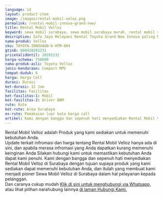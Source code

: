 ```yaml
---
language: id
layout: product-item
image: /images/rental-mobil-veloz.png
permalink: /rental-mobil-innova-grand-new/
title: Rental Mobil Velloz
keyword: sewa mobil surabaya, sewa mobil surabaya murah, rental mobil surabaya, rental mobil surabaya murah, safajaya, safa jaya, safajaya.com, sewa mobil di surabaya, rental mobil di surabaya
description: Safa Jaya Melayani Rental Toyota Grand New Innova paling Murah dan terpercaya di Jawa timur Hubungi kami Call/WA di 081234220073
nama-produk: Velloz
sku: TOYOTA-INNOVAGN-6-HTM-004
gtin8: 600420201231
priceValidUntil: 20201231
harga-schema: 750000
nama-produk-asli: Toyota Velloz
jenis-kendaraan: Compact MPV
tempat-duduk: 6
harga: Harga Call
durasi: Durasi
ket-durasi: 12 Jam
fasilitas: Fasilitas
ket-fasilitas-1: Mobil
ket-fasilitas-2: Driver BBM
rute: Rute
ket-rute: Area Surabaya
ex-rute: Pemakaian luar kota harga call
artikel: Kami dengan bangga dan sepenuh hati menyediakan Rental Mobil Velloz di Surabaya dengan tujuan supaya produk yang kami sediakan dapat memenuhi kebutuhan Anda, dan itulah yang membuat kami menjadi pioner Sewa Mobil Velloz di Surabaya dalam hal pelayanan kepada pelanggan.
---
```

Rental Mobil Velloz adalah Produk yang kami sediakan untuk memenuhi kebutuhan Anda.<br>Update terkait infromasi dan harga tentang Rental Mobil Velloz hanya ada di sini, dan apabila merasa infromasi yang Anda dapatkan kurang memenuhi keinginan Anda Silakan hubungi kami untuk memastikan kebutuhan Anda dapat kami penuhi. Kami dengan bangga dan sepenuh hati menyediakan Rental Mobil Velloz di Surabaya dengan tujuan supaya produk yang kami sediakan dapat memenuhi kebutuhan Anda, dan itulah yang membuat kami menjadi pioner Sewa Mobil Velloz di Surabaya dalam hal pelayanan kepada pelanggan.<br>
Dan caranya cukup mudah <a href="https://web.whatsapp.com/send?phone=6281234220073&text=Hallo,%20CS%20safajaya.com">Klik di sini untuk menghubungi via Whatsapp,</a> atau lihat pilihan narahubung lainnya <a href="/kontak-kami/">di laman Hubungi Kami.</a>